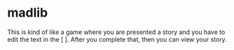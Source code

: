 # madlib
This is kind of like a game where you are presented a story and you have to edit the text in the [ ]. After you complete that, then you can view your story.
